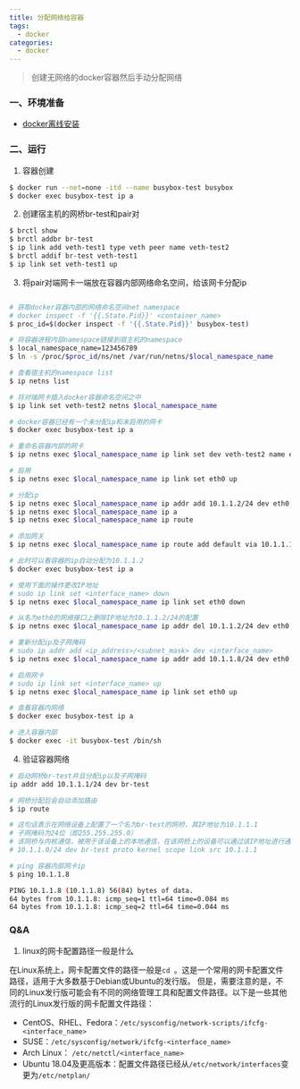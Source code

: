 ```yaml
---
title: 分配网络给容器
tags:
  - docker
categories:
  - docker
---
```


> 创建无网络的docker容器然后手动分配网络

### 一、环境准备

- [docker离线安装](https://weiqiangxu.github.io/posts/docker/docker%E7%A6%BB%E7%BA%BF%E5%AE%89%E8%A3%85.html)

### 二、运行

1. 容器创建

``` bash
$ docker run --net=none -itd --name busybox-test busybox
$ docker exec busybox-test ip a
```

2. 创建宿主机的网桥br-test和pair对

``` bash
$ brctl show
$ brctl addbr br-test
$ ip link add veth-test1 type veth peer name veth-test2
$ brctl addif br-test veth-test1
$ ip link set veth-test1 up
```

3. 将pair对端网卡一端放在容器内部网络命名空间，给该网卡分配ip

``` bash

# 获取docker容器内部的网络命名空间net namespace
# docker inspect -f '{{.State.Pid}}' <container_name>
$ proc_id=$(docker inspect -f '{{.State.Pid}}' busybox-test)

# 将容器进程内部namespace链接到宿主机的namespace
$ local_namespace_name=123456789
$ ln -s /proc/$proc_id/ns/net /var/run/netns/$local_namespace_name

# 查看宿主机的namespace list
$ ip netns list

# 将对端网卡插入docker容器命名空间之中
$ ip link set veth-test2 netns $local_namespace_name

# docker容器已经有一个未分配ip和未启用的网卡
$ docker exec busybox-test ip a

# 重命名容器内部的网卡
$ ip netns exec $local_namespace_name ip link set dev veth-test2 name eth0

# 启用
$ ip netns exec $local_namespace_name ip link set eth0 up

# 分配ip
$ ip netns exec $local_namespace_name ip addr add 10.1.1.2/24 dev eth0
$ ip netns exec $local_namespace_name ip a
$ ip netns exec $local_namespace_name ip route

# 添加网关
$ ip netns exec $local_namespace_name ip route add default via 10.1.1.1

# 此时可以看容器的ip自动分配为10.1.1.2
$ docker exec busybox-test ip a

# 使用下面的操作更改IP地址
# sudo ip link set <interface_name> down
$ ip netns exec $local_namespace_name ip link set eth0 down

# 从名为eth0的网络接口上删除IP地址为10.1.1.2/24的配置
$ ip netns exec $local_namespace_name ip addr del 10.1.1.2/24 dev eth0

# 重新分配ip及子网掩码
# sudo ip addr add <ip_address>/<subnet_mask> dev <interface_name>
$ ip netns exec $local_namespace_name ip addr add 10.1.1.8/24 dev eth0

# 启用网卡
# sudo ip link set <interface_name> up
$ ip netns exec $local_namespace_name ip link set eth0 up

# 查看容器内网络
$ docker exec busybox-test ip a

# 进入容器内部
$ docker exec -it busybox-test /bin/sh
```

4. 验证容器网络

``` bash
# 启动网桥br-test并且分配ip以及子网掩码
ip addr add 10.1.1.1/24 dev br-test

# 网桥分配后会自动添加路由
$ ip route 

# 这句话表示在网络设备上配置了一个名为br-test的网桥，其IP地址为10.1.1.1
# 子网掩码为24位（即255.255.255.0）
# 该网桥与内核通信，被用于该设备上的本地通信，在该网桥上的设备可以通过该IP地址进行通信
# 10.1.1.0/24 dev br-test proto kernel scope link src 10.1.1.1

# ping 容器内部网卡ip
$ ping 10.1.1.8

PING 10.1.1.8 (10.1.1.8) 56(84) bytes of data.
64 bytes from 10.1.1.8: icmp_seq=1 ttl=64 time=0.084 ms
64 bytes from 10.1.1.8: icmp_seq=2 ttl=64 time=0.044 ms
```

### Q&A

1. linux的网卡配置路径一般是什么

在Linux系统上，网卡配置文件的路径一般是`cd `。这是一个常用的网卡配置文件路径，适用于大多数基于Debian或Ubuntu的发行版。
但是，需要注意的是，不同的Linux发行版可能会有不同的网络管理工具和配置文件路径。以下是一些其他流行的Linux发行版的网卡配置文件路径：

- CentOS、RHEL、Fedora：`/etc/sysconfig/network-scripts/ifcfg-<interface_name>`
- SUSE：`/etc/sysconfig/network/ifcfg-<interface_name>`
- Arch Linux： `/etc/netctl/<interface_name>`
- Ubuntu 18.04及更高版本：配置文件路径已经从`/etc/network/interfaces`变更为`/etc/netplan/`